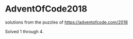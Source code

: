 # AdventOfCode2018
solutions from the puzzles of https://adventofcode.com/2018

Solved 1 through 4.
